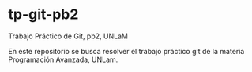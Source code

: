 # tp-git-pb2
Trabajo Práctico de Git, pb2, UNLaM

En este repositorio se busca resolver el trabajo práctico git de la materia Programación Avanzada, UNLam.
